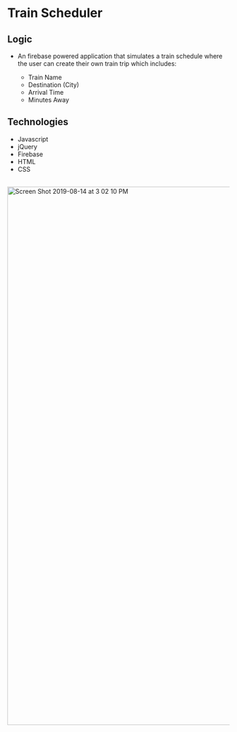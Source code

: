 <h1> Train Scheduler </h1>

<h2> Logic </h2>
<ul>
  <li> An firebase powered application that simulates a train schedule where the user can create their own train trip which includes: </li>
    <ul>
      <li> Train Name </li>
      <li> Destination (City) </li>
      <li> Arrival Time </li>
      <li> Minutes Away </li>
  </ul>
</ul>

<h2> Technologies </h2>
<ul>
  <li> Javascript </li>
  <li> jQuery </li>
  <li> Firebase </li>
  <li> HTML </li>
  <li> CSS </li>
</ul>

<br>
<img width="1218" alt="Screen Shot 2019-08-14 at 3 02 10 PM" src="https://user-images.githubusercontent.com/43662571/63060291-b01c3d00-bea6-11e9-95ca-7100002a570d.png">

  
